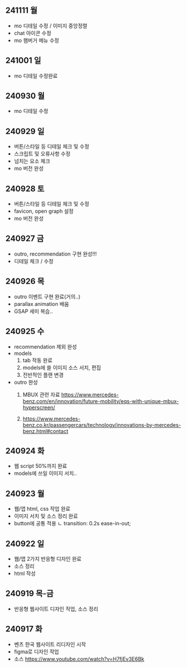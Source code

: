 ## 241111 월 ##
- mo 디테일 수정 / 이미지 중앙정렬
- chat 아이콘 수정
- mo 햄버거 메뉴 수정

## 241001 일 ##
- mo 디테일 수정완료

## 240930 월 ##
- mo 디테일 수정

## 240929 일 ##
- 버튼/스타일 등 디테일 체크 및 수정
- 스크립트 및 오류사항 수정
- 넘치는 요소 체크
- mo 버전 완성

## 240928 토 ##
- 버튼/스타일 등 디테일 체크 및 수정
- favicon, open graph 설정
- mo 버전 완성

## 240927 금 ##
- outro, recommendation 구현 완성!!!
- 디테일 체크 / 수정

## 240926 목 ##
- outro 이벤트 구현 완료(거의..)
- parallax animation 배움
- GSAP 세미 복습..

## 240925 수 ##
- recommendation 제외 완성
- models
  1) tab 작동 완료
  2) models에 쓸 이미지 소스 서치, 편집
  3) 전반적인 플랜 변경
- outro 완성
  1) MBUX 관련 자료
  https://www.mercedes-benz.com/en/innovation/future-mobility/eqs-with-unique-mbux-hyperscreen/

  2) https://www.mercedes-benz.co.kr/passengercars/technology/innovations-by-mercedes-benz.html#contact

## 240924 화 ##
- 웹 script 50%까지 완료
- models에 쓰일 이미지 서치..

## 240923 월 ##
- 웹/앱 html, css 작업 완료
- 이미지 서치 및 소스 정리 완료
- button에 공통 적용
  ㄴ transition: 0.2s ease-in-out;

## 240922 일 ##
- 웹/앱 2가지 반응형 디자인 완료
- 소스 정리
- html 작성

## 240919 목-금 ##
- 반응형 웹사이트 디자인 작업, 소스 정리

## 240917 화 ##
- 벤츠 한국 웹사이트 리디자인 시작
- figma로 디자인 작업
- 소스
https://www.youtube.com/watch?v=H7fjEv3E6Bk